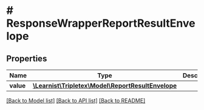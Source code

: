 # # ResponseWrapperReportResultEnvelope

## Properties

Name | Type | Description | Notes
------------ | ------------- | ------------- | -------------
**value** | [**\Learnist\Tripletex\Model\ReportResultEnvelope**](ReportResultEnvelope.md) |  | [optional]

[[Back to Model list]](../../README.md#models) [[Back to API list]](../../README.md#endpoints) [[Back to README]](../../README.md)
